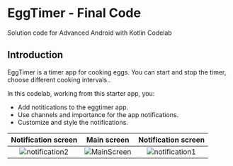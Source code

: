 EggTimer - Final Code 
============================================================================

Solution code for Advanced Android with Kotlin Codelab 

Introduction
------------

EggTimer is a timer app for cooking eggs.
You can start and stop the timer, choose different cooking intervals.. 

In this codelab, working from this starter app, you:

* Add notitications to the eggtimer app.
* Use channels and importance for the app notifications. 
* Customize and style the notifications.

Notification screen | Main screen | Notification screen
:-------------------------:|:-------------------------:|:-------------------------:
![notification2](https://user-images.githubusercontent.com/102627389/189492550-1f0832c9-aea4-49ea-962a-ff782f8a6c30.png)| ![MainScreen](https://user-images.githubusercontent.com/102627389/189492552-752d8273-e4f0-47f7-8121-72462100d760.png)|![notification1](https://user-images.githubusercontent.com/102627389/189492553-3527e914-9441-4821-b919-f25bb385832d.png)





